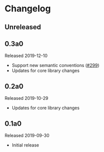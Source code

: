 # Changelog

## Unreleased

## 0.3a0

Released 2019-12-10

- Support new semantic conventions
  ([#299](https://github.com/open-telemetry/opentelemetry-python/pull/299))
- Updates for core library changes

## 0.2a0

Released 2019-10-29

- Updates for core library changes

## 0.1a0

Released 2019-09-30

- Initial release
